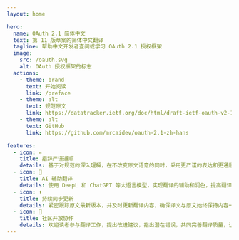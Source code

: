 ```yaml
---
layout: home

hero:
  name: OAuth 2.1 简体中文
  text: 第 11 版草案的简体中文翻译
  tagline: 帮助中文开发者查阅或学习 OAuth 2.1 授权框架
  image:
    src: /oauth.svg
    alt: OAuth 授权框架的标志
  actions:
    - theme: brand
      text: 开始阅读
      link: /preface
    - theme: alt
      text: 规范原文
      link: https://datatracker.ietf.org/doc/html/draft-ietf-oauth-v2-1-11
    - theme: alt
      text: GitHub
      link: https://github.com/mrcaidev/oauth-2.1-zh-hans

features:
  - icon: ✏️
    title: 措辞严谨通顺
    details: 基于对规范的深入理解，在不改变原文语意的同时，采用更严谨的表达和更通顺的句式。
  - icon: 🤖
    title: AI 辅助翻译
    details: 使用 DeepL 和 ChatGPT 等大语言模型，实现翻译的辅助和润色，提高翻译的效率和质量。
  - icon: ⬆️
    title: 持续同步更新
    details: 紧密跟踪原文最新版本，并及时更新翻译内容，确保译文与原文始终保持内容一致。
  - icon: 🤝
    title: 社区开放协作
    details: 欢迎读者参与翻译工作，提出改进建议，指出潜在错误，共同完善翻译质量，让更多人受益。
---
```

